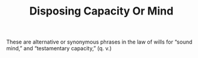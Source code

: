 ---
title: Disposing Capacity Or Mind
letter: D
permalink: "/definitions/bld-disposing-capacity-or-mind.html"
body: These are alternative or synonymous phrases in the law of wills for “sound mind,”
  and “testamentary capacity,” (q. v.)
published_at: '2018-07-07'
source: Black's Law Dictionary 2nd Ed (1910)
layout: post
---